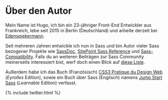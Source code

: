 
# Über den Autor

Mein Name ist Hugo, ich bin ein 23-jähriger Front-End Entwickler aus Frankreich, lebe seit 2015 in Berlin (Deutschland) und arbeite derzeit bei [Edenspiekermann](http://edenspiekermann.com). 

Seit mehreren Jahren entwickle ich nun in Sass und bin Autor vieler Sass bezogener Projekte wie [SassDoc](http://sassdoc.com), [SitePoint Sass Reference](http://sitepoint.com/sass-reference/) und [Sass-Compatibility](http://sass-compatibility.github.io). Falls du an weiteren Beiträgen zur Sass Community meinerseits interessiert bist, werf doch einen Blick auf [diese Liste](http://github.com/HugoGiraudel/awesome-sass).

Außerdem habe ich das Buch (Französisch) [CSS3 Pratique du Design Web](http://www.amazon.fr/dp/2212140231) (*Eyrolles* Edition), sowie ein Buch über Sass (Englisch) namens [Jump Start Sass](https://learnable.com/books/jump-start-sass) (*Learnable* Edition) verfasst.

{% include twitter.html %}
